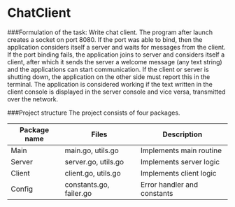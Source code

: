 # ChatClient

###Formulation of the task: 
Write chat client. The program after launch creates a socket on port 8080. If the port was able to bind, then the application considers itself a server and waits for messages from the client. If the port binding fails, the application joins to server and considers itself a client, after which it sends the server a welcome message (any text string) and the applications can start communication. If the client or server is shutting down, the application on the other side must report this in the terminal.
The application is considered working if the text written in the client console is displayed in the server console and vice versa, transmitted over the network.

###Project structure
The project consists of four packages.

| Package name  | Files                    | Description                |
| ------------- | ------------------------ |----------------------------|
| Main          | main.go, utils.go        | Implements main routine    |
| Server        | server.go, utils.go      | Implements server logic    |
| Client        | client.go, utils.go      | Implements client logic    |
| Config        | constants.go, failer.go  | Error handler and constants|

